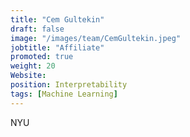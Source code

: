 ```yaml
---
title: "Cem Gultekin"
draft: false
image: "/images/team/CemGultekin.jpeg"
jobtitle: "Affiliate"
promoted: true
weight: 20
Website:
position: Interpretability
tags: [Machine Learning]
---
```



NYU
